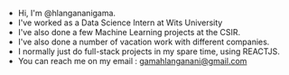 
- Hi, I'm @hlangananigama. 
- I've worked as a Data Science Intern at Wits University
- I've also done a few Machine Learning projects at the CSIR.
- I've also done a number of vacation work with different companies.
- I normally just do full-stack projects in my spare time, using REACTJS. 
- You can reach me on my email : gamahlanganani@gmail.com
